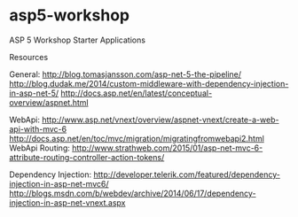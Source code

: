 # asp5-workshop
ASP 5 Workshop Starter Applications

Resources

General:
http://blog.tomasjansson.com/asp-net-5-the-pipeline/
http://blog.dudak.me/2014/custom-middleware-with-dependency-injection-in-asp-net-5/
http://docs.asp.net/en/latest/conceptual-overview/aspnet.html

WebApi:
http://www.asp.net/vnext/overview/aspnet-vnext/create-a-web-api-with-mvc-6
http://docs.asp.net/en/toc/mvc/migration/migratingfromwebapi2.html
	WebApi Routing:
	http://www.strathweb.com/2015/01/asp-net-mvc-6-attribute-routing-controller-action-tokens/

Dependency Injection:
http://developer.telerik.com/featured/dependency-injection-in-asp-net-mvc6/
http://blogs.msdn.com/b/webdev/archive/2014/06/17/dependency-injection-in-asp-net-vnext.aspx